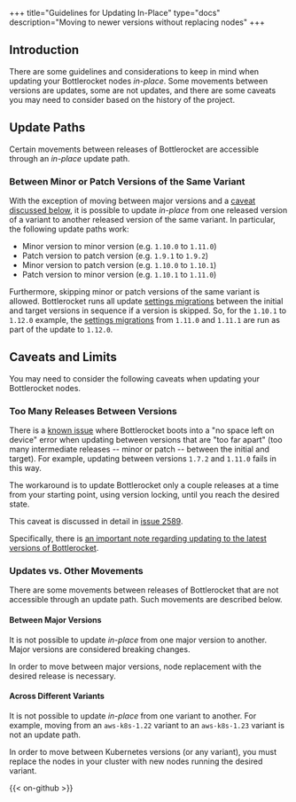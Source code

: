 +++
title="Guidelines for Updating In-Place"
type="docs"
description="Moving to newer versions without replacing nodes"
+++

## Introduction

There are some guidelines and considerations to keep in mind when updating your Bottlerocket nodes _in-place_.
Some movements between versions are updates, some are not updates, and there are some caveats you may need to consider based on the history of the project.

## Update Paths

Certain movements between releases of Bottlerocket are accessible through an _in-place_ update path.

### Between Minor or Patch Versions of the Same Variant

With the exception of moving between major versions and a [caveat discussed below](#too-many-releases-between-versions), it is possible to update _in-place_ from one released version of a variant to another released version of the same variant.
In particular, the following update paths work:

- Minor version to minor version (e.g. `1.10.0` to `1.11.0`)
- Patch version to patch version (e.g. `1.9.1` to `1.9.2`)
- Minor version to patch version (e.g. `1.10.0` to `1.10.1`)
- Patch version to minor version (e.g. `1.10.1` to `1.11.0`)

Furthermore, skipping minor or patch versions of the same variant is allowed.
Bottlerocket runs all update [settings migrations](https://github.com/bottlerocket-os/bottlerocket/tree/develop/sources/api/migration#data-store-migration) between the initial and target versions in sequence if a version is skipped.
So, for the `1.10.1` to `1.12.0` example, the [settings migrations](https://github.com/bottlerocket-os/bottlerocket/tree/develop/sources/api/migration#data-store-migration) from `1.11.0` and `1.11.1` are run as part of the update to `1.12.0`.

## Caveats and Limits

You may need to consider the following caveats when updating your Bottlerocket nodes.

### Too Many Releases Between Versions

There is a [known issue](https://github.com/bottlerocket-os/bottlerocket/issues/2589) where Bottlerocket boots into a "no space left on device" error when updating between versions that are "too far apart" (too many intermediate releases -- minor or patch -- between the initial and target).
For example, updating between versions `1.7.2` and `1.11.0` fails in this way.

The workaround is to update Bottlerocket only a couple releases at a time from your starting point, using version locking, until you reach the desired state.

This caveat is discussed in detail in [issue 2589](https://github.com/bottlerocket-os/bottlerocket/issues/2589).

Specifically, there is [an important note regarding updating to the latest versions of Bottlerocket](https://github.com/bottlerocket-os/bottlerocket/issues/2589#issuecomment-1344941291).

### Updates vs. Other Movements

There are some movements between releases of Bottlerocket that are not accessible through an update path.
Such movements are described below.

#### Between Major Versions

It is not possible to update _in-place_ from one major version to another.
Major versions are considered breaking changes.

In order to move between major versions, node replacement with the desired release is necessary.

#### Across Different Variants

It is not possible to update _in-place_ from one variant to another.
For example, moving from an `aws-k8s-1.22` variant to an `aws-k8s-1.23` variant is not an update path.

In order to move between Kubernetes versions (or any variant), you must replace the nodes in your cluster with new nodes running the desired variant.

{{< on-github >}}
